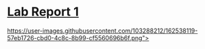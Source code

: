 # [Lab Report 1](https://kl2024.github.io/<your-lab-reports-repo>/lab-report-1-week-2.html)

https://user-images.githubusercontent.com/103288212/162538119-57eb1726-cbd0-4c8c-8b99-cf5560696b6f.png">
